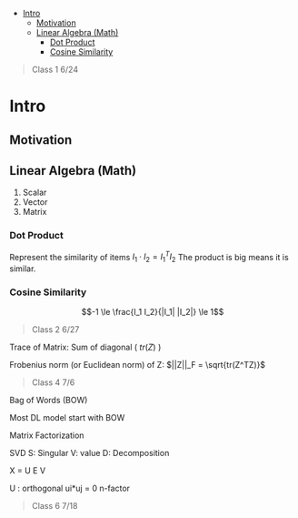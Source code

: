 - [Intro](#intro)
  - [Motivation](#motivation)
  - [Linear Algebra (Math)](#linear-algebra-math)
    - [Dot Product](#dot-product)
    - [Cosine Similarity](#cosine-similarity)


> Class 1 6/24
# Intro
## Motivation

## Linear Algebra (Math)
1. Scalar
2. Vector
3. Matrix 
 

### Dot Product
Represent the similarity of items
$I_1 \cdot I_2 = I_1^T I_2$
The product is big means it is similar.

### Cosine Similarity

$$-1 \le \frac{I_1 I_2}{|I_1| |I_2|} \le 1$$
> Class 2 6/27

Trace of Matrix:  Sum of diagonal ( $tr(Z)$ )

Frobenius norm (or Euclidean norm) of Z:
$||Z||_F = \sqrt{tr(Z^TZ)}$

> Class 4 7/6

Bag of Words (BOW)

Most DL model start with BOW

Matrix Factorization

SVD
S: Singular V: value D: Decomposition

X = U E V

U : orthogonal ui*uj = 0
n-factor
> Class 6 7/18